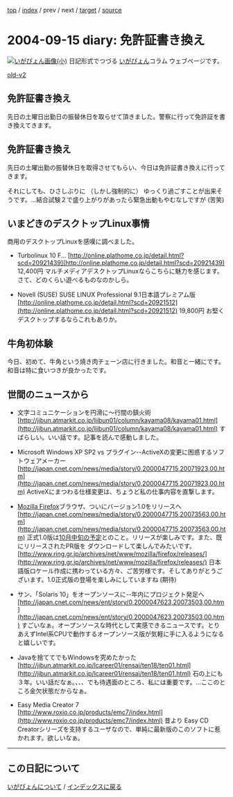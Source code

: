 [top](https://igapyon.github.io/diary/) 
 / [index](https://igapyon.github.io/diary/2004/index.html) 
 / prev 
 / next 
 / [target](https://igapyon.github.io/diary/2004/ig040915.html) 
 / [source](https://github.com/igapyon/diary/blob/gh-pages/2004/ig040915.html.src.md) 

2004-09-15 diary: 免許証書き換え
=====================================================================================================
[![いがぴょん画像(小)](https://igapyon.github.io/diary/images/iga200306s.jpg "いがぴょん")](https://igapyon.github.io/diary/memo/memoigapyon.html) 日記形式でつづる [いがぴょん](https://igapyon.github.io/diary/memo/memoigapyon.html)コラム ウェブページです。

[old-v2](ig040915-orig.html)

## 免許証書き換え

先日の土曜日出勤日の振替休日を取らせて頂きました。警察に行って免許証を書き換えてきます。


## 免許証書き換え

先日の土曜出勤の振替休日を取得させてもらい、今日は免許証書き換えに行ってきます。

それにしても、ひさしぶりに （しかし強制的に） ゆっくり過ごすことが出来そうです。…結合試験２で盛り上がりがあったら緊急出動もやむなしですが (苦笑)

## いまどきのデスクトップLinux事情

商用のデスクトップLinuxを感嘆に調べました。

* Turbolinux 10 F...
  [http://online.plathome.co.jp/detail.html?scd=20921439](http://online.plathome.co.jp/detail.html?scd=20921439)
  12,400円 マルチメディアデスクトップLinuxならこちらに魅力を感じます。さて、どのくらい遊べるものなのかしら。
  
* Novell (SUSE) SUSE LINUX Professional 9.1日本語プレミアム版
  [http://online.plathome.co.jp/detail.html?scd=20921512](http://online.plathome.co.jp/detail.html?scd=20921512)
  19,800円 お堅くデスクトップするならこれもありか。

## 牛角初体験

今日、初めて、牛角という焼き肉チェーン店に行きました。和音と一緒にです。和音は特に食いつきが良かったです。

## 世間のニュースから

* 文字コミュニケーションを円滑に～行間の鎮火術
  [http://jibun.atmarkit.co.jp/ljibun01/column/kayama08/kayama01.html](http://jibun.atmarkit.co.jp/ljibun01/column/kayama08/kayama01.html)
  すばらしい。いい話です。記事を読んで感動しました。
  
* Microsoft Windows XP SP2 vs プラグイン--ActiveXの変更に困惑するソフトウェアメーカー
  [http://japan.cnet.com/news/media/story/0,2000047715,20071923,00.htm](http://japan.cnet.com/news/media/story/0,2000047715,20071923,00.htm)
  ActiveXにまつわる仕様変更は、ちょうど私の仕事内容を直撃します。
  
* [Mozilla Firefox](http://www.igapyon.jp/igapyon/diary/keyword/firefox.html)ブラウザ、ついにバージョン1.0をリリースへ
  [http://japan.cnet.com/news/media/story/0,2000047715,20073563,00.htm](http://japan.cnet.com/news/media/story/0,2000047715,20073563,00.htm)
  正式1.0版は[10月中旬の予定](http://jt.mozilla.gr.jp/projects/firefox/roadmap.html)とのこと。リリースが楽しみです。また、既にリリースされたPR版を ダウンロードして楽しんでみたいです。
  [http://www.ring.gr.jp/archives/net/www/mozilla/firefox/releases/](http://www.ring.gr.jp/archives/net/www/mozilla/firefox/releases/)
  日本語版ロケール作成に携わっている方々、ご苦労様です。そしてありがとうございます。1.0正式版の登場を楽しみにしていますね
  (期待)
  
* サン、「Solaris 10」をオープンソースに--年内にプロジェクト発足へ
  [http://japan.cnet.com/news/ent/story/0,2000047623,20073503,00.htm](http://japan.cnet.com/news/ent/story/0,2000047623,20073503,00.htm)
  すごいなぁ。オープンソースな時代として実感できるニュースです。とりあえずIntel系CPUで動作するオープンソース版が気軽に手に入るようになると嬉しいです。
  
* Javaを捨ててでもWindowsを究めたかった
  [http://jibun.atmarkit.co.jp/lcareer01/rensai/ten18/ten01.html](http://jibun.atmarkit.co.jp/lcareer01/rensai/ten18/ten01.html)
  石の上にも３年。いい話だなぁ。、、、でも待遇面のところ、私には重要です。…ここのところ金欠状態だからなぁ。
  
* Easy Media Creator 7
  [http://www.roxio.co.jp/products/emc7/index.html](http://www.roxio.co.jp/products/emc7/index.html)
  昔より Easy CD Creatorシリーズを支持するユーザなので、単純に最新版のこのソフトに惹かれます。欲しいなぁ。

----------------------------------------------------------------------------------------------------

## この日記について
[いがぴょんについて](https://igapyon.github.io/diary/memo/memoigapyon.html) / [インデックスに戻る](https://igapyon.github.io/diary/idxall.html)
